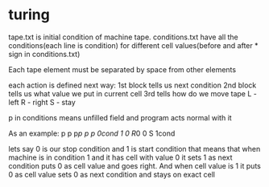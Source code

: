 # turing
tape.txt is initial condition of machine tape.
conditions.txt have all the conditions(each line is condition) for different cell values(before and after * sign in conditions.txt)

Each tape element must be separated by space from other elements

each action is defined next way:
1st block tells us next condition
2nd block tells us what value we put in current cell
3rd tells how do we move tape L - left R - right S - stay

p in conditions means unfilled field and program acts normal with it

As an example:
p p p*p p p    0cond
1 0 R*0 0 S    1cond

lets say 0 is our stop condition
and 1 is start condition
that means that when machine is in condition 1 and it has cell with value 0 it sets 1 as next condition puts 0 as cell value and goes right.
And when cell value is 1 it puts 0 as cell value sets 0 as next condition and stays on exact cell
